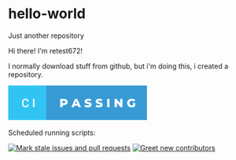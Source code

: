 # hello-world
Just another repository

Hi there! I'm retest672!

I normally download stuff from github, but i'm doing this, i created a repository.

[![forthebadge](https://raw.githubusercontent.com/retest672/hello-world/main/forthebadgebadges/ci-passing.svg)](https://forthebadge.com)

Scheduled running scripts:

[![Mark stale issues and pull requests](https://github.com/retest672/hello-world/actions/workflows/checker.yml/badge.svg)](https://github.com/retest672/hello-world/actions/workflows/checker.yml)
[![Greet new contributors](https://github.com/retest672/hello-world/actions/workflows/newgreet.yml/badge.svg)](https://github.com/retest672/hello-world/actions/workflows/newgreet.yml)

